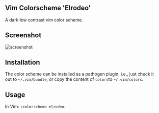 ## Vim Colorscheme 'Elrodeo'

A dark low contrast vim color scheme.

## Screenshot

![screenshot](https://github.com/chmllr/vim-colorscheme-elrodeo/raw/master/screenshot.png)

## Installation

The color scheme can be installed as a pathogen plugin, i.e., just check it out to `~/.vim/bundle`, or copy the content of `colors`to `~/.vim/colors`.

## Usage

In Vim: `:colorscheme elrodeo`.

